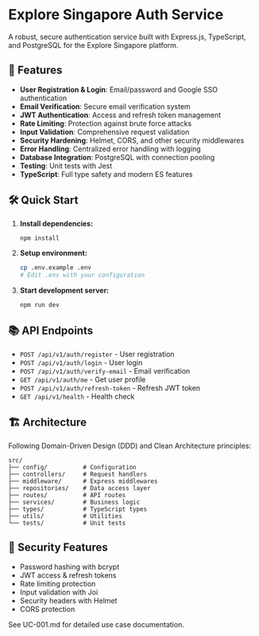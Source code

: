 # Explore Singapore Auth Service

A robust, secure authentication service built with Express.js, TypeScript, and PostgreSQL for the Explore Singapore platform.

## 🚀 Features

- **User Registration & Login**: Email/password and Google SSO authentication
- **Email Verification**: Secure email verification system
- **JWT Authentication**: Access and refresh token management
- **Rate Limiting**: Protection against brute force attacks
- **Input Validation**: Comprehensive request validation
- **Security Hardening**: Helmet, CORS, and other security middlewares
- **Error Handling**: Centralized error handling with logging
- **Database Integration**: PostgreSQL with connection pooling
- **Testing**: Unit tests with Jest
- **TypeScript**: Full type safety and modern ES features

## 🛠 Quick Start

1. **Install dependencies:**

   ```bash
   npm install
   ```

2. **Setup environment:**

   ```bash
   cp .env.example .env
   # Edit .env with your configuration
   ```

3. **Start development server:**
   ```bash
   npm run dev
   ```

## 📚 API Endpoints

- `POST /api/v1/auth/register` - User registration
- `POST /api/v1/auth/login` - User login
- `POST /api/v1/auth/verify-email` - Email verification
- `GET /api/v1/auth/me` - Get user profile
- `POST /api/v1/auth/refresh-token` - Refresh JWT token
- `GET /api/v1/health` - Health check

## 🏗 Architecture

Following Domain-Driven Design (DDD) and Clean Architecture principles:

```
src/
├── config/          # Configuration
├── controllers/     # Request handlers
├── middleware/      # Express middlewares
├── repositories/    # Data access layer
├── routes/          # API routes
├── services/        # Business logic
├── types/           # TypeScript types
├── utils/           # Utilities
└── tests/           # Unit tests
```

## 🔐 Security Features

- Password hashing with bcrypt
- JWT access & refresh tokens
- Rate limiting protection
- Input validation with Joi
- Security headers with Helmet
- CORS protection

See UC-001.md for detailed use case documentation.
